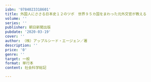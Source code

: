 ```yaml
---
isbn: '9784023318601'
title: 外国人にささる日本史１２のツボ　世界９５カ国をまわった元外交官が教える
volume: ''
series: ''
publisher: 朝日新聞出版
pubdate: '2020-03-19'
cover: ''
author: （株）アップルシード・エージェン／著
description: ''
price: '0'
genre: ''
target: 一般
format: 単行本
content: 社会科学総記

---
```


